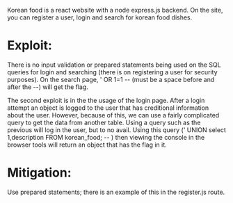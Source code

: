 Korean food is a react website with a node express.js backend. On the site, you can register a user, login and search for korean food dishes. 


# Exploit: 
There is no input validation or prepared statements being used on the SQL queries for login and searching (there is on registering a user for security purposes). On the search page, ' OR 1=1 -- (must be a space before and after the --) will get the flag.  

The second exploit is in the the usage of the login page. After a login attempt an object is logged to the user that has creditional information about the user. However, because of this, we can use a fairly complicated query to get the data from another table. Using a query such as the previous will log in the user, but to no avail. Using this query (' UNION select 1,description FROM korean_food; -- ) then viewing the console in the browser tools will return an object that has the flag in it. 

# Mitigation: 
Use prepared statements; there is an example of this in the register.js route. 